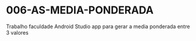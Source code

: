 # 006-AS-MEDIA-PONDERADA
Trabalho faculdade Android Studio app para gerar a media ponderada entre 3 valores 

